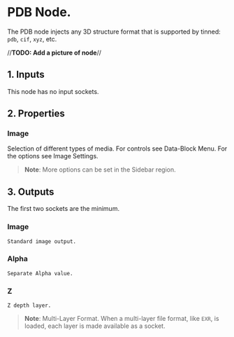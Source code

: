 # PDB Node.

The PDB node injects any 3D structure format that is supported by tinned: `pdb`, `cif`, `xyz`, etc.

//__TODO: Add a picture of node__//

## 1. Inputs

This node has no input sockets.

## 2. Properties

### Image

Selection of different types of media. For controls see Data-Block Menu. For the options see Image Settings.

> **Note**: More options can be set in the Sidebar region.

## 3. Outputs

The first two sockets are the minimum.

### Image

    Standard image output.
### Alpha

    Separate Alpha value.
### Z

    Z depth layer.

> **Note**: Multi-Layer Format. When a multi-layer file format, like `EXR`, is loaded, each layer is made available as a socket.

